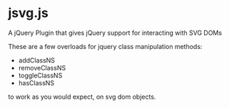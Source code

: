 jsvg.js
=======

A jQuery Plugin that gives jQuery support for interacting with SVG DOMs

These are a few overloads for jquery class manipulation methods:  
  
  - addClassNS
  - removeClassNS
  - toggleClassNS
  - hasClassNS
  
to work as you would expect, on svg dom objects.

